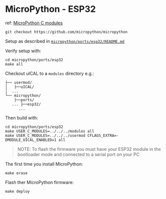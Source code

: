 # MicroPython - ESP32
ref: [MicroPython C modules](https://docs.micropython.org/en/latest/develop/cmodules.html)
```
git checkout https://github.com/micropython/micropython
```

Setup as described in [`micropython/ports/esp32/README.md`](https://github.com/micropython/micropython/blob/master/ports/esp32/README.md)

Verify setup with:
```
cd micropython/ports/esp32
make all
```

Checkout uICAL to a `modules` directory e.g.:
```
├── usermod/
│   ├──uICAL/
│  ...  
└── micropython/
    ├──ports/
   ... ├──esp32/
      ...
```

Then build with:
```
cd micropython/ports/esp32
make USER_C_MODULES=../../../modules all
make USER_C_MODULES=../../../usermod CFLAGS_EXTRA=-DMODULE_UICAL_ENABLED=1 all
```

> NOTE: To flash the firmware you must have your ESP32 module in the bootloader mode and connected to a serial port on your PC

The first time you install MicroPython:
```
make erase
```

Flash ther MicroPython firmware:
```
make deploy
```
